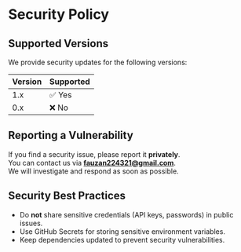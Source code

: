 # Security Policy

## Supported Versions
We provide security updates for the following versions:

| Version | Supported |
|---------|----------|
| 1.x     | ✅ Yes    |
| 0.x     | ❌ No     |

## Reporting a Vulnerability
If you find a security issue, please report it **privately**.  
You can contact us via **[fauzan224321@gmail.com](mailto:fauzan224321@gmail.com)**.  
We will investigate and respond as soon as possible.

## Security Best Practices
- Do **not** share sensitive credentials (API keys, passwords) in public issues.
- Use GitHub Secrets for storing sensitive environment variables.
- Keep dependencies updated to prevent security vulnerabilities.
